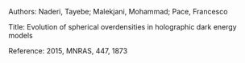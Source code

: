 Authors:   Naderi, Tayebe; Malekjani, Mohammad; Pace, Francesco

Title:     Evolution of spherical overdensities in holographic dark energy models

Reference: 2015, MNRAS, 447, 1873
